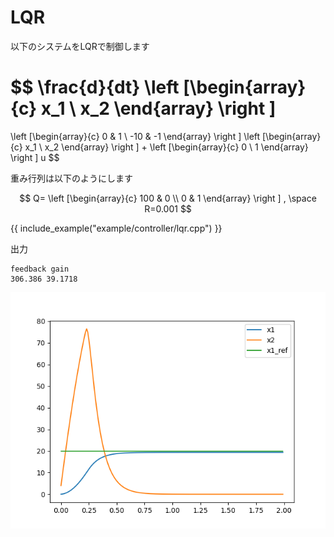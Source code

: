 # LQR

以下のシステムをLQRで制御します

$$
\frac{d}{dt}
\left [\begin{array}{c}
x_1 \\
x_2
\end{array}
\right ]
=
\left [\begin{array}{c}
0 & 1 \\
-10 & -1
\end{array}
\right ]
\left [\begin{array}{c}
x_1 \\
x_2
\end{array}
\right ]
+
\left [\begin{array}{c}
0 \\
1
\end{array}
\right ]
u
$$

重み行列は以下のようにします

$$
Q=
\left [\begin{array}{c}
100 & 0 \\
0 & 1
\end{array}
\right ]
, \space R=0.001
$$

{{ include_example("example/controller/lqr.cpp") }}

出力
```
feedback gain
306.386 39.1718
```

![](../fig/lqr.png)